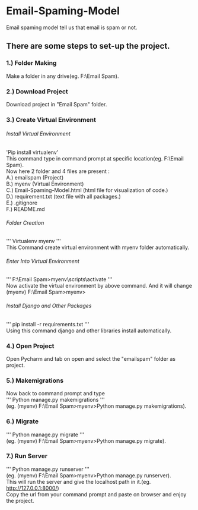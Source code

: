 # Email-Spaming-Model
Email spaming model tell us that email is spam or not.

## There are some steps to set-up the project.

### 1.) Folder Making
Make a folder in any drive(eg. F:\Email Spam).

### 2.) Download Project
Download project in "Email Spam" folder.

### 3.) Create Virtual Environment
###### Install Virtual Environment
'Pip install virtualenv'<br/>
This command type in command prompt at specific location(eg. F:\Email Spam).<br/>
Now here 2 folder and 4 files are present : <br/>
A.) emailspam (Project)<br/>
B.) myenv (Virtual Environment)<br/>
C.) Email-Spaming-Model.html (html file for visualization of code.)<br/>
D.) requirement.txt (text file with all packages.)<br/>
E.) .gitignore<br/>
F.) README.md <br/>

###### Folder Creation
'''
Virtualenv myenv 
'''<br/>
This Command create virtual environment with myenv folder automatically.<br/>

###### Enter Into Virtual Environment
'''
F:\Email Spam>myenv\scripts\activate 
'''<br/>
Now activate the virtual environment by above command. And it will change<br/>
(myenv) F:\Email Spam>myenv>

###### Install Django and Other Packages<br/>
'''
pip install -r requirements.txt 
'''<br/>
Using this command django and other libraries install automatically.<br/>

### 4.) Open Project
Open Pycharm and tab on open and select the "emailspam" folder as project.

### 5.) Makemigrations
Now back to command prompt and type <br/>
'''
Python manage.py makemigrations
'''<br/>
(eg. (myenv) F:\Email Spam>myenv>Python manage.py makemigrations).

### 6.) Migrate
'''
Python manage.py migrate 
'''<br/>
(eg. (myenv) F:\Email Spam>myenv>Python manage.py migrate).

### 7.) Run Server
'''
Python manage.py runserver 
'''<br/>
(eg. (myenv) F:\Email Spam>myenv>Python manage.py runserver).<br/>
This will run the server and give the localhost path in it.(eg. http://127.0.0.1:8000/)<br/>
Copy the url from your command prompt and paste on browser and enjoy the project.

